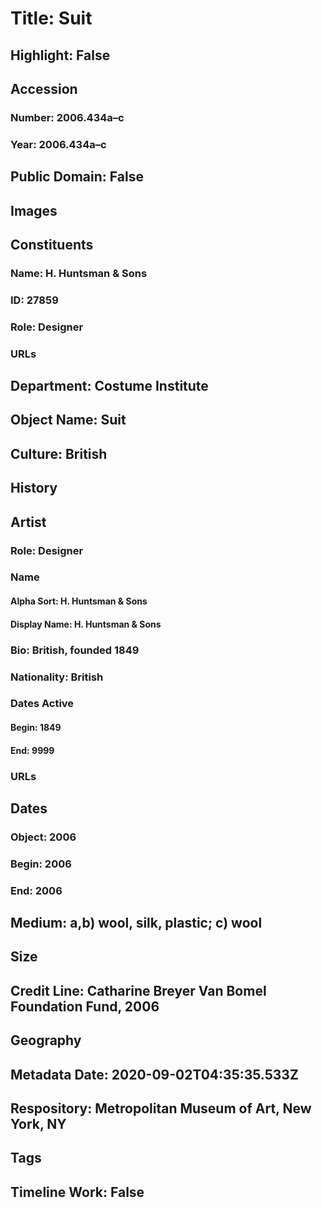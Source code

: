 # Title: Suit
## Highlight: False
## Accession
### Number: 2006.434a–c
### Year: 2006.434a–c
## Public Domain: False
## Images
## Constituents
### Name: H. Huntsman &amp; Sons
### ID: 27859
### Role: Designer
### URLs
## Department: Costume Institute
## Object Name: Suit
## Culture: British
## History
## Artist
### Role: Designer
### Name
#### Alpha Sort: H. Huntsman & Sons
#### Display Name: H. Huntsman & Sons
### Bio: British, founded 1849
### Nationality: British
### Dates Active
#### Begin: 1849
#### End: 9999
### URLs
## Dates
### Object: 2006
### Begin: 2006
### End: 2006
## Medium: a,b) wool, silk, plastic; c) wool
## Size
## Credit Line: Catharine Breyer Van Bomel Foundation Fund, 2006
## Geography
## Metadata Date: 2020-09-02T04:35:35.533Z
## Respository: Metropolitan Museum of Art, New York, NY
## Tags
## Timeline Work: False